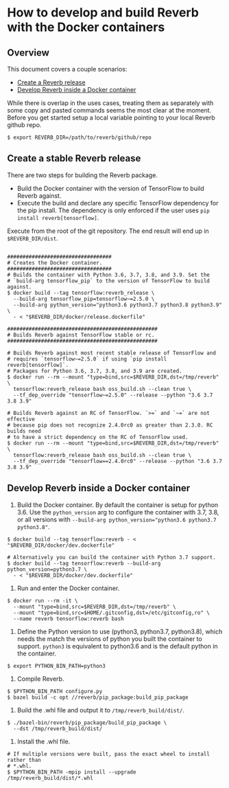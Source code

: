 # How to develop and build Reverb with the Docker containers

## Overview

This document covers a couple scenarios:

 *  <a href='#Release'>Create a Reverb release</a>
 *  <a href='#Develop'>Develop Reverb inside a Docker container</a>


While there is overlap in the uses cases, treating them as separately with
some copy and pasted commands seems the most clear at the moment. Before you
get started setup a local variable pointing to your local Reverb github repo.

```shell
$ export REVERB_DIR=/path/to/reverb/github/repo
```

<a id='Release'></a>
## Create a stable Reverb release

There are two steps for building the Reverb package.

  * Build the Docker container with the version of TensorFlow to build Reverb
    against.
  * Execute the build and declare any specific TensorFlow dependency for the
    pip install. The dependency is only enforced if the user uses
    `pip install reverb[tensorflow]`.

Execute from the root of the git repository. The end result will end up in
`$REVERB_DIR/dist`.

```shell

##################################
# Creates the Docker container.
##################################
# Builds the container with Python 3.6, 3.7, 3.8, and 3.9. Set the
# `build-arg tensorflow_pip` to the version of TensorFlow to build against.
$ docker build --tag tensorflow:reverb_release \
  --build-arg tensorflow_pip=tensorflow~=2.5.0 \
  --build-arg python_version="python3.6 python3.7 python3.8 python3.9" \
  - < "$REVERB_DIR/docker/release.dockerfile"

#################################################
# Builds Reverb against TensorFlow stable or rc.
#################################################

# Builds Reverb against most recent stable release of TensorFlow and
# requires `tensorflow~=2.5.0` if using `pip install reverb[tensorflow]`.
# Packages for Python 3.6, 3.7, 3.8, and 3.9 are created.
$ docker run --rm --mount "type=bind,src=$REVERB_DIR,dst=/tmp/reverb" \
  tensorflow:reverb_release bash oss_build.sh --clean true \
  --tf_dep_override "tensorflow~=2.5.0" --release --python "3.6 3.7 3.8 3.9"

# Builds Reverb against an RC of TensorFlow. `>=` and `~=` are not effective
# because pip does not recognize 2.4.0rc0 as greater than 2.3.0. RC builds need
# to have a strict dependency on the RC of TensorFlow used.
$ docker run --rm --mount "type=bind,src=$REVERB_DIR,dst=/tmp/reverb" \
  tensorflow:reverb_release bash oss_build.sh --clean true \
  --tf_dep_override "tensorflow==2.4.0rc0" --release --python "3.6 3.7 3.8 3.9"
```

<a id='Develop'></a>
## Develop Reverb inside a Docker container

1. Build the Docker container. By default the container is setup for python 3.6.
   Use the `python_version` arg to configure the container with 3.7, 3.8, or
   all versions with
   `--build-arg python_version="python3.6 python3.7 python3.8"`.

  ```shell
  $ docker build --tag tensorflow:reverb - < "$REVERB_DIR/docker/dev.dockerfile"

  # Alternatively you can build the container with Python 3.7 support.
  $ docker build --tag tensorflow:reverb --build-arg python_version=python3.7 \
    - < "$REVERB_DIR/docker/dev.dockerfile"
  ```

1. Run and enter the Docker container.

  ```shell
  $ docker run --rm -it \
    --mount "type=bind,src=$REVERB_DIR,dst=/tmp/reverb" \
    --mount "type=bind,src=$HOME/.gitconfig,dst=/etc/gitconfig,ro" \
    --name reverb tensorflow:reverb bash
  ```

1. Define the Python version to use (python3, python3.7, python3.8), which needs
   the match the versions of python you built the container to support.
   `python3` is equivalent to python3.6 and is the default python in the
   container.

  ```shell
  $ export PYTHON_BIN_PATH=python3
  ```

1. Compile Reverb.

  ```shell
  $ $PYTHON_BIN_PATH configure.py
  $ bazel build -c opt //reverb/pip_package:build_pip_package
  ```

1. Build the .whl file and output it to `/tmp/reverb_build/dist/`.

  ```shell
  $ ./bazel-bin/reverb/pip_package/build_pip_package \
    --dst /tmp/reverb_build/dist/
  ```

1. Install the .whl file.

  ```shell
  # If multiple versions were built, pass the exact wheel to install rather than
  # *.whl.
  $ $PYTHON_BIN_PATH -mpip install --upgrade /tmp/reverb_build/dist/*.whl
  ```
